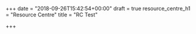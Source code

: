 +++
date = "2018-09-26T15:42:54+00:00"
draft = true
resource_centre_h1 = "Resource Centre"
title = "RC Test"

+++
